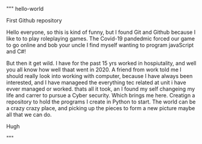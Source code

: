 """
hello-world

First Github repository 

Hello everyone, 
so this is kind of funny, but I found Git and Github because I like to to play roleplaying games. 
The Covid-19 pandedmic forced our game to go online and bob your uncle I find myself wanting to program javaScript and C#!

But then it get wild. 
I have for the past 15 yrs worked in hospiutality, and well you all know how well thaat went in 2020. 
A friend from work told me I should really look into working with computer, because  I have always been interested, 
and I have manageed the everything tec related at unit i have evver managed or worked. 
thats all it took, an I found my self changeing my life and carrer to pursue a Cyber security. Which brings me here. 
Creatign a repository to hold the programs I create in Python to start. 
The world can be a crazy crazy place, and picking up the pieces to form a new picture maybe all that we can do. 

 Hugh 

"""
